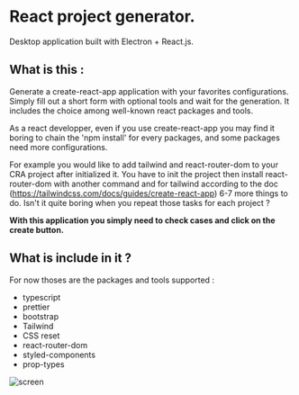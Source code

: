 # React project generator.

Desktop application built with Electron + React.js.

## What is this :

Generate a create-react-app application with your favorites configurations.
Simply fill out a short form with optional tools and wait for the generation.
It includes the choice among well-known react packages and tools.

As a react developper, even if you use create-react-app you may find it boring to chain the 'npm install' for every packages, and some packages need more configurations.

For example you would like to add tailwind and react-router-dom to your CRA project after initialized it. 
You have to init the project then install react-router-dom with another command and for tailwind according to the doc (https://tailwindcss.com/docs/guides/create-react-app) 6-7 more things to do. Isn't it quite boring when you repeat those tasks for each project ?

**With this application you simply need to check cases and click on the create button.**

## What is include in it ?

For now thoses are the packages and tools supported :

- typescript
- prettier
- bootstrap
- Tailwind
- CSS reset
- react-router-dom
- styled-components
- prop-types


![screen](https://i.gyazo.com/1c86356342fc85765f43799fac744fe8.png)